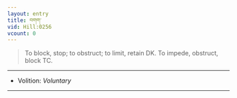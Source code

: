 ```yaml
---
layout: entry
title: བགག་
vid: Hill:0256
vcount: 0
---
```

> To block, stop; to obstruct; to limit, retain DK\. To impede, obstruct, block TC\.

---
* Volition: _Voluntary_

---

